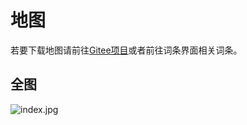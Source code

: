 # 地图

若要下载地图请前往[Gitee项目](https://gitee.com/scris/project-kube-maps)或者前往词条界面相关词条。

## 全图

![index.jpg](https://i.loli.net/2020/07/24/fJ28rG34h6ilCYp.jpg)
